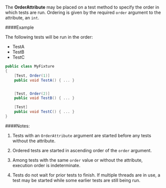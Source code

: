 The **OrderAttribute** may be placed on a test method to specify the order in which tests are run. Ordering is given by the required `order` argument to the attribute, an `int`.

####Example

The following tests will be run in the order:
 * TestA
 * TestB
 * TestC

```C#
public class MyFixture
{
    [Test, Order(1)]
    public void TestA() { ... }


    [Test, Order(2)]
    public void TestB() { ... }

    [Test]
    public void TestC() { ... }
}
```

####Notes:

1. Tests with an `OrderAttribute` argument are started before any tests without the attribute.

2. Ordered tests are started in ascending order of the `order` argument.

3. Among tests with the same `order` value or without the attribute, execution order is indeterminate.

4. Tests do not wait for prior tests to finish. If multiple threads are in use, a test may be started while some earlier tests are still being run.
